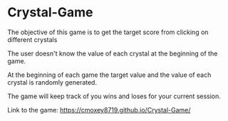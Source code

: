 # Crystal-Game

The objective of this game is to get the target score from clicking on different crystals

The user doesn't know the value of each crystal at the beginning of the game.

At the beginning of each game the target value and the value of each crystal is randomly generated.

The game will keep track of you wins and loses for your current session.

Link to the game:
https://cmoxey8719.github.io/Crystal-Game/